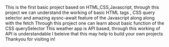 This is the first basic project based on HTML,CSS,Javascript, through this project we can understand the working of basic HTML tags , CSS query selector and amazing aysnc-await feature of the Javascript along along with the fetch 
Through this project one can learn about  basic function of the CSS querySelector
This weather app is API based, through this working of API is understandable 
I beleive that this may help to build your own projects 
Thankyou for visiting in!
